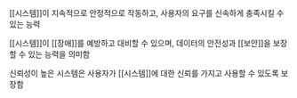 [[시스템]]이 지속적으로 안정적으로 작동하고, 사용자의 요구를 신속하게 충족시킬 수 있는 능력

[[시스템]]이 [[장애]]를 예방하고 대비할 수 있으며, 데이터의 안전성과 [[보안]]을 보장할 수 있는 능력을 의미함

신뢰성이 높은 시스템은 사용자가 [[시스템]]에 대한 신뢰를 가지고 사용할 수 있도록 보장함